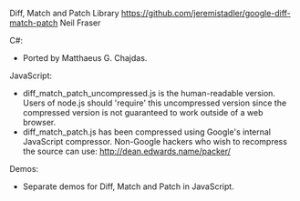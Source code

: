 Diff, Match and Patch Library
https://github.com/jeremistadler/google-diff-match-patch
Neil Fraser

C#:
* Ported by Matthaeus G. Chajdas.

JavaScript:
* diff_match_patch_uncompressed.js is the human-readable version.
  Users of node.js should 'require' this uncompressed version since the
  compressed version is not guaranteed to work outside of a web browser.
* diff_match_patch.js has been compressed using Google's internal JavaScript compressor.
  Non-Google hackers who wish to recompress the source can use:
  http://dean.edwards.name/packer/

Demos:
* Separate demos for Diff, Match and Patch in JavaScript.
